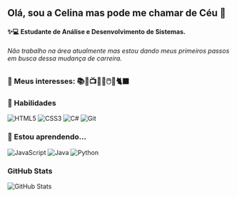 ## Olá, sou a Celina mas pode me chamar de Céu 👋

#### ✨💻 Estudante de Análise e Desenvolvimento de Sistemas.
###### Não trabalho na área atualmente mas estou dando meus primeiros passos em busca dessa mudança de carreira.



### 💜 Meus interesses: 📚🍿📺🖖🎨🖱️💪🐈‍⬛



### 🚀 Habilidades
![HTML5](https://img.shields.io/badge/HTML5-E34F26?style=for-the-badge&logo=html5&logoColor=white) ![CSS3](https://img.shields.io/badge/CSS3-1572B6?style=for-the-badge&logo=css3&logoColor=white) ![C#](https://img.shields.io/badge/C%23-239120?style=for-the-badge&logo=c-sharp&logoColor=white)  ![Git](https://img.shields.io/badge/GIT-E44C30?style=for-the-badge&logo=git&logoColor=white)


### 🌱 Estou aprendendo... 

![JavaScript](https://img.shields.io/badge/JavaScript-F7DF1E?style=for-the-badge&logo=javascript&logoColor=black)  ![Java](https://img.shields.io/badge/java-%23ED8B00.svg?style=for-the-badge&logo=openjdk&logoColor=white)  ![Python](https://img.shields.io/badge/python-3670A0?style=for-the-badge&logo=python&logoColor=ffdd54)


### GitHub Stats
![GitHub Stats](https://github-readme-stats.vercel.app/api?username=selinacomc&theme=transparent&bg_color=011627&border_color=30A3DC&show_icons=true&icon_color=f3e38f&title_color=ab82d0&text_color=71cabd)

